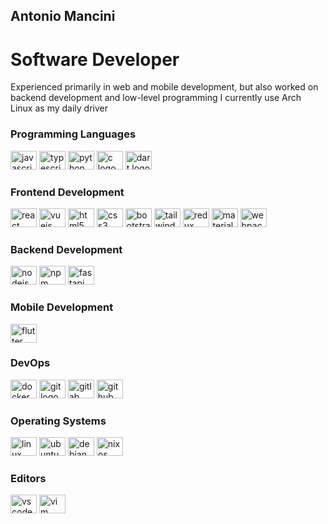 ## Antonio Mancini

# Software Developer

Experienced primarily in web and mobile development, but also worked on backend development and low-level programming
I currently use Arch Linux as my daily driver

### Programming Languages

<div >
  <img src="https://cdn.jsdelivr.net/gh/devicons/devicon@latest/icons/javascript/javascript-original.svg" height="30" width="42" alt="javascript logo"  />
  <img src="https://cdn.jsdelivr.net/gh/devicons/devicon@latest/icons/typescript/typescript-original.svg" height="30" width="42" alt="typescript logo"  />
  <img src="https://cdn.jsdelivr.net/gh/devicons/devicon@latest/icons/python/python-original.svg" height="30" width="42" alt="python logo"  />
  <img src="https://cdn.jsdelivr.net/gh/devicons/devicon@latest/icons/c/c-original.svg" height="30" width="42" alt="c logo"  />
  <img src="https://cdn.jsdelivr.net/gh/devicons/devicon@latest/icons/dart/dart-original.svg" height="30" width="42" alt="dart logo"  />
</div>

### Frontend Development

<div >
  <img src="https://cdn.jsdelivr.net/gh/devicons/devicon@latest/icons/react/react-original.svg" height="30" width="42" alt="react logo"  />
  <img src="https://cdn.jsdelivr.net/gh/devicons/devicon@latest/icons/vuejs/vuejs-original.svg" height="30" width="42" alt="vuejs logo"  />
  <img src="https://cdn.jsdelivr.net/gh/devicons/devicon@latest/icons/html5/html5-original.svg" height="30" width="42" alt="html5 logo"  />
  <img src="https://cdn.jsdelivr.net/gh/devicons/devicon@latest/icons/css3/css3-original.svg" height="30" width="42" alt="css3 logo"  />
  <img src="https://cdn.jsdelivr.net/gh/devicons/devicon@latest/icons/bootstrap/bootstrap-original.svg" height="30" width="42" alt="bootstrap logo"  />
  <img src="https://cdn.jsdelivr.net/gh/devicons/devicon@latest/icons/tailwindcss/tailwindcss-original-wordmark.svg" height="30" width="42" alt="tailwindcss logo"  />
  <img src="https://cdn.jsdelivr.net/gh/devicons/devicon@latest/icons/redux/redux-original.svg" height="30" width="42" alt="redux logo"  />
  <img src="https://cdn.jsdelivr.net/gh/devicons/devicon@latest/icons/materialui/materialui-original.svg" height="30" width="42" alt="materialui logo"  />
  <img src="https://cdn.jsdelivr.net/gh/devicons/devicon@latest/icons/webpack/webpack-original.svg" height="30" width="42" alt="webpack logo"  />
  
  
</div>

### Backend Development

<div >
  <img src="https://cdn.jsdelivr.net/gh/devicons/devicon@latest/icons/nodejs/nodejs-original.svg" height="30" width="42" alt="nodejs logo"  />
  <img src="https://cdn.jsdelivr.net/gh/devicons/devicon@latest/icons/npm/npm-original-wordmark.svg" height="30" width="42" alt="npm logo"  />
  <img src="https://cdn.jsdelivr.net/gh/devicons/devicon@latest/icons/fastapi/fastapi-original.svg" height="30" width="42" alt="fastapi logo"  />
</div>

### Mobile Development

<div >
  <img src="https://cdn.jsdelivr.net/gh/devicons/devicon@latest/icons/flutter/flutter-original.svg" height="30" width="42" alt="flutter logo"  />
</div>

### DevOps

<div >
  <img src="https://cdn.jsdelivr.net/gh/devicons/devicon@latest/icons/docker/docker-original.svg" height="30" width="42" alt="docker logo"  />
  <img src="https://cdn.jsdelivr.net/gh/devicons/devicon@latest/icons/git/git-original.svg" height="30" width="42" alt="git logo"  />
  <img src="https://cdn.jsdelivr.net/gh/devicons/devicon@latest/icons/gitlab/gitlab-original.svg" height="30" width="42" alt="gitlab logo"  />
  <img src="https://cdn.jsdelivr.net/gh/devicons/devicon@latest/icons/github/github-original.svg" height="30" width="42" alt="github logo"  />
</div>

### Operating Systems

<div >
  <img src="https://cdn.jsdelivr.net/gh/devicons/devicon@latest/icons/linux/linux-original.svg" height="30" width="42" alt="linux logo"  />
  <img src="https://cdn.jsdelivr.net/gh/devicons/devicon@latest/icons/ubuntu/ubuntu-plain.svg" height="30" width="42" alt="ubuntu logo"  />
  <img src="https://cdn.jsdelivr.net/gh/devicons/devicon@latest/icons/debian/debian-original.svg" height="30" width="42" alt="debian logo"  />
  <img src="https://cdn.jsdelivr.net/gh/devicons/devicon@latest/icons/nixos/nixos-original.svg" height="30" width="42" alt="nixos logo"  />
</div>
          

### Editors

<div >
  <img src="https://cdn.jsdelivr.net/gh/devicons/devicon@latest/icons/vscode/vscode-original.svg" height="30" width="42" alt="vscode logo"  />
  <img src="https://cdn.jsdelivr.net/gh/devicons/devicon@latest/icons/vim/vim-original.svg" height="30" width="42" alt="vim logo"  />
</div>

